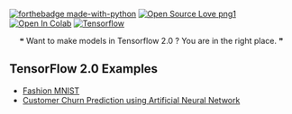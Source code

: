 [![forthebadge made-with-python](http://ForTheBadge.com/images/badges/made-with-python.svg)](https://www.python.org/) 
[![Open Source Love png1](https://badges.frapsoft.com/os/v1/open-source.png?v=103)](https://github.com/ellerbrock/open-source-badges/) 
[![Open In Colab](https://colab.research.google.com/assets/colab-badge.svg)](https://colab.research.google.com/)
[![Tensorflow](https://aleen42.github.io/badges/src/tensorflow.svg)](https://www.tensorflow.org/)
<p align="center">
 &#10077; Want to make models in Tensorflow 2.0 ? You are in the right place. &#10078;
 </p>

## TensorFlow 2.0 Examples
- [Fashion MNIST](https://github.com/ssvas1997/TensorFlow-2.0-Examples/blob/master/Fashion_MNIST.ipynb)
- [Customer Churn Prediction using Artificial Neural Network](https://github.com/ssvas1997/TensorFlow-2.0-Examples/blob/master/Customer_churn_for_bank_using_ANN.ipynb)
